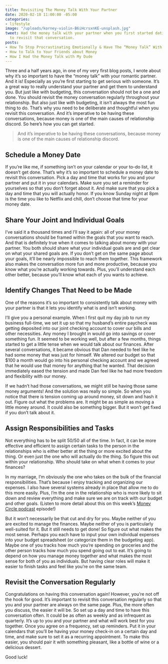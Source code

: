 ```yaml
---
title: Revisiting The Money Talk With Your Partner
date: 2020-02-10 11:00:00 -05:00
categories:
- lifestyle
image: "/uploads/korney-violin-B6iHcrsxnKE-unsplash.jpg"
tweet: Had the money talk with your partner when you first started dating? It’s time
  to revisit that conversation.
posts:
- How To Stop Procrastinating Emotionally & Have The “Money Talk” With Your S.O.
- How to Talk to Your Friends about Money
- How I Had the Money Talk with My Dude
---
```


Three and a half years ago, in one of my very first blog posts, I wrote about why it’s so important to have the “money talk” with your romantic partner. And it is! Especially as you’re first starting to get serious with someone. It’s a great way to really understand your partner and get them to understand you. But just like with budgeting, this conversation should not be a one and done. You should revisit the money conversation regularly throughout your relationship. But also just like with budgeting, it isn’t always the most fun thing to do. That’s why you need to be deliberate and thoughtful when you revisit this conversation. And it’s imperative to be having these conversations, because money is one of the main causes of relationship discord. So here’s how you can get started.

> And it’s imperative to be having these conversations, because money is one of the main causes of relationship discord.

## Schedule a Money Date

If you’re like me, if something isn’t on your calendar or your to-do list, it doesn’t get done. That’s why it’s so important to schedule a money date to revisit this conversation. Pick a day and time that works for you and your partner and put it in your calendars. Make sure you set a reminder for yourselves so that you don’t forget about it. And make sure that you pick a day and time that you will actually honor. If you know Sunday night at 8pm is the time you like to Netflix and chill, don’t choose that time for your money date.

## Share Your Joint and Individual Goals

I’ve said it a thousand times and I’ll say it again: all of your money conversations should be framed within the goals that you want to reach. And that is definitely true when it comes to talking about money with your partner. You both should share what your individual goals are and get clear on what your shared goals are. If you don’t get on the same page about your goals, it’ll be nearly impossible to reach them together. This framework also makes the conversation more fun and more productive, because you know what you’re actually working towards. Plus, you’ll understand each other better, because you’ll know what each of you wants to achieve.

## Identify Changes That Need to be Made

One of the reasons it’s so important to consistently talk about money with your partner is that it lets you identify what is and isn’t working.

I’ll give you a personal example. When I first quit my day job to run my business full-time, we set it up so that my husband’s entire paycheck was getting deposited into our joint checking account to cover our bills and other necessities. Any money I brought in would go into savings or cover something fun. It seemed to be working well, but after a few months, things started to get a little tense when we would talk about our finances. After several conversations, it became obvious that Dan needed to feel like he had some money that was just for himself. We altered our budget so that $100 a month would go into his personal checking account and we agreed that he would use that money for anything that he wanted. That decision immediately eased the tension and made Dan feel like he had more freedom and flexibility with our money.

If we hadn’t had those conversations, we might still be having those same money arguments! And the solution was really so simple. So when you notice that there is tension coming up around money, sit down and hash it out. Figure out what the problems are. It might be as simple as moving a little money around. It could also be something bigger. But it won’t get fixed if you don’t talk about it.

## Assign Responsibilities and Tasks

Not everything has to be split 50/50 all of the time. In fact, it can be more effective and efficient to assign certain tasks to the person in the relationships who is either better at the thing or more excited about the thing. Or even just the one who will actually do the thing. So figure this out within your relationship. Who should take on what when it comes to your finances?

In my marriage, I’m obviously the one who takes on the bulk of the financial responsibilities. That’s because I enjoy tracking and organizing our expenses. I also have several systems already in place that allow me to do this more easily. Plus, I’m the one in the relationship who is more likely to sit down and review everything and make sure we are on track with our budget and other goals. (Listen to more detail about this on this week’s [Money Circle podcast](http://www.maggiegermano.com/podcast/how-my-husband-and-i-talk-about-money/) episode!)

But it won’t necessarily be that cut and dry for you. Maybe neither of you are excited to manage the finances. Maybe neither of you is particularly well-suited for it. But it still needs to get done! So figure out what makes the most sense. Perhaps you each have to input your own individual expenses into your budget spreadsheet (or categorize them in the budgeting app). Maybe one of you tracks how much you’re spending on groceries and the other person tracks how much you spend going out to eat. It’s going to depend on how you manage money together and what makes the most sense for both of you as individuals. But having clear roles will make it easier to finish tasks and feel like you’re on the same team.

## Revisit the Conversation Regularly

Congratulations on having this conversation again! However, you’re not off the hook for good. It’s important to revisit this conversation regularly so that you and your partner are always on the same page. Plus, the more often you discuss, the easier it will be. So set up a day and time to have this conversation often. It could be as often as weekly and as infrequent as quarterly. It’s up to you and your partner and what will work best for you together. Once you agree on a frequency, set up reminders. Put it in your calendars that you’ll be having your money check-in on a certain day and time, and make sure to set it as a recurring appointment. To make this easier, you should pair it with something pleasant, like a bottle of wine or a delicious dessert.

Good luck!